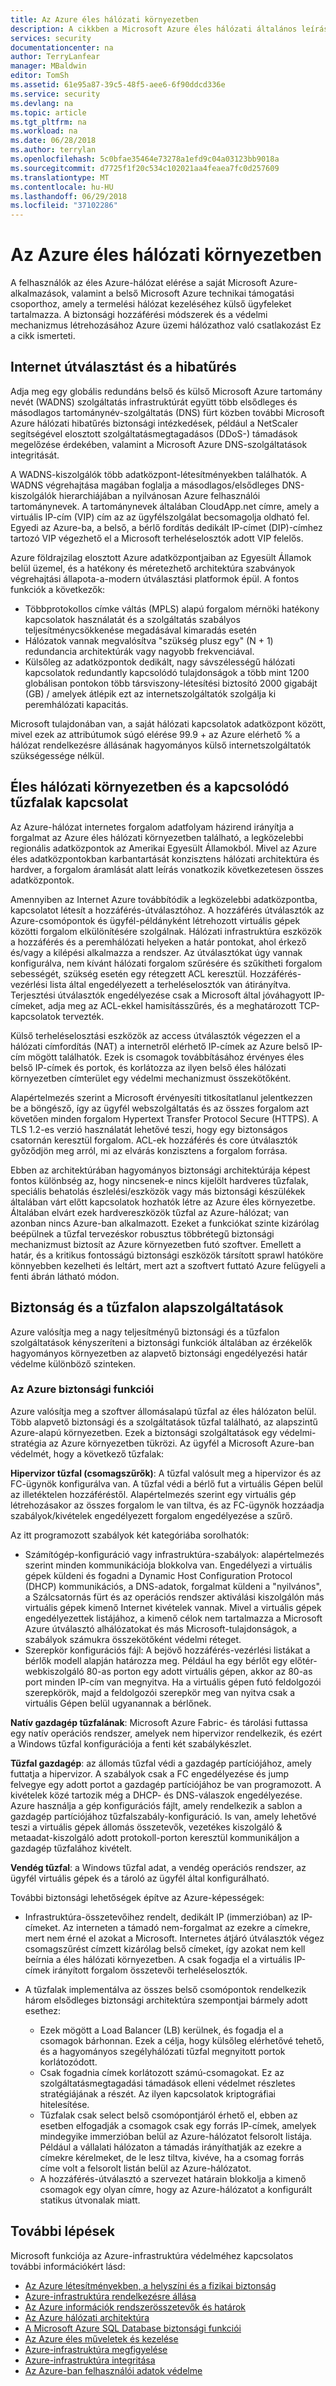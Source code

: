 ```yaml
---
title: Az Azure éles hálózati környezetben
description: A cikkben a Microsoft Azure éles hálózati általános leírása.
services: security
documentationcenter: na
author: TerryLanfear
manager: MBaldwin
editor: TomSh
ms.assetid: 61e95a87-39c5-48f5-aee6-6f90ddcd336e
ms.service: security
ms.devlang: na
ms.topic: article
ms.tgt_pltfrm: na
ms.workload: na
ms.date: 06/28/2018
ms.author: terrylan
ms.openlocfilehash: 5c0bfae35464e73278a1efd9c04a03123bb9018a
ms.sourcegitcommit: d7725f1f20c534c102021aa4feaea7fc0d257609
ms.translationtype: MT
ms.contentlocale: hu-HU
ms.lasthandoff: 06/29/2018
ms.locfileid: "37102286"
---
```

# <a name="azure-production-network"></a>Az Azure éles hálózati környezetben
A felhasználók az éles Azure-hálózat elérése a saját Microsoft Azure-alkalmazások, valamint a belső Microsoft Azure technikai támogatási csoporthoz, amely a termelési hálózat kezeléséhez külső ügyfeleket tartalmazza. A biztonsági hozzáférési módszerek és a védelmi mechanizmus létrehozásához Azure üzemi hálózathoz való csatlakozást Ez a cikk ismerteti.

## <a name="internet-routing-and-fault-tolerance"></a>Internet útválasztást és a hibatűrés
Adja meg egy globális redundáns belső és külső Microsoft Azure tartomány nevét (WADNS) szolgáltatás infrastruktúrát együtt több elsődleges és másodlagos tartománynév-szolgáltatás (DNS) fürt közben további Microsoft Azure hálózati hibatűrés biztonsági intézkedések, például a NetScaler segítségével elosztott szolgáltatásmegtagadásos (DDoS-) támadások megelőzése érdekében, valamint a Microsoft Azure DNS-szolgáltatások integritását.

A WADNS-kiszolgálók több adatközpont-létesítményekben találhatók. A WADNS végrehajtása magában foglalja a másodlagos/elsődleges DNS-kiszolgálók hierarchiájában a nyilvánosan Azure felhasználói tartománynevek. A tartománynevek általában CloudApp.net címre, amely a virtuális IP-cím (VIP) cím az az ügyfélszolgálat becsomagolja oldható fel. Egyedi az Azure-ba, a belső, a bérlő fordítás dedikált IP-címet (DIP)-címhez tartozó VIP végezhető el a Microsoft terheléselosztók adott VIP felelős.

Azure földrajzilag elosztott Azure adatközpontjaiban az Egyesült Államok belül üzemel, és a hatékony és méretezhető architektúra szabványok végrehajtási állapota-a-modern útválasztási platformok épül. A fontos funkciók a következők:

- Többprotokollos címke váltás (MPLS) alapú forgalom mérnöki hatékony kapcsolatok használatát és a szolgáltatás szabályos teljesítménycsökkenése megadásával kimaradás esetén
- Hálózatok vannak megvalósítva "szükség plusz egy" (N + 1) redundancia architektúrák vagy nagyobb frekvenciával.
- Külsőleg az adatközpontok dedikált, nagy sávszélességű hálózati kapcsolatok redundantly kapcsolódó tulajdonságok a több mint 1200 globálisan pontokon több társviszony-létesítési biztosító 2000 gigabájt (GB) / amelyek átlépik ezt az internetszolgáltatók szolgálja ki peremhálózati kapacitás.

Microsoft tulajdonában van, a saját hálózati kapcsolatok adatközpont között, mivel ezek az attribútumok súgó elérése 99.9 + az Azure elérhető % a hálózat rendelkezésre állásának hagyományos külső internetszolgáltatók szükségessége nélkül.

## <a name="connection-to-production-network-and-associated-firewalls"></a>Éles hálózati környezetben és a kapcsolódó tűzfalak kapcsolat
Az Azure-hálózat internetes forgalom adatfolyam házirend irányítja a forgalmat az Azure éles hálózati környezetben található, a legközelebbi regionális adatközpontok az Amerikai Egyesült Államokból. Mivel az Azure éles adatközpontokban karbantartását konzisztens hálózati architektúra és hardver, a forgalom áramlását alatt leírás vonatkozik következetesen összes adatközpontok.

Amennyiben az Internet Azure továbbítódik a legközelebbi adatközpontba, kapcsolatot létesít a hozzáférés-útválasztóhoz. A hozzáférés útválasztók az Azure-csomópontok és ügyfél-példányként létrehozott virtuális gépek közötti forgalom elkülönítésére szolgálnak. Hálózati infrastruktúra eszközök a hozzáférés és a peremhálózati helyeken a határ pontokat, ahol érkező és/vagy a kilépési alkalmazza a rendszer. Az útválasztókat úgy vannak konfigurálva, nem kívánt hálózati forgalom szűrésére és szűkítheti forgalom sebességét, szükség esetén egy rétegzett ACL keresztül. Hozzáférés-vezérlési lista által engedélyezett a terheléselosztók van átirányítva. Terjesztési útválasztók engedélyezése csak a Microsoft által jóváhagyott IP-címeket, adja meg az ACL-ekkel hamisításszűrés, és a meghatározott TCP-kapcsolatok tervezték.

Külső terheléselosztási eszközök az access útválasztók végezzen el a hálózati címfordítás (NAT) a internetről elérhető IP-címek az Azure belső IP-cím mögött találhatók. Ezek is csomagok továbbításához érvényes éles belső IP-címek és portok, és korlátozza az ilyen belső éles hálózati környezetben címterület egy védelmi mechanizmust összekötőként.

Alapértelmezés szerint a Microsoft érvényesíti titkosítatlanul jelentkezzen be a böngésző, így az ügyfél webszolgáltatás és az összes forgalom azt követően minden forgalom Hypertext Transfer Protocol Secure (HTTPS). A TLS 1.2-es verzió használatát lehetővé teszi, hogy egy biztonságos csatornán keresztül forgalom. ACL-ek hozzáférés és core útválasztók győződjön meg arról, mi az elvárás konzisztens a forgalom forrása.

Ebben az architektúrában hagyományos biztonsági architektúrája képest fontos különbség az, hogy nincsenek-e nincs kijelölt hardveres tűzfalak, speciális behatolás észlelési/eszközök vagy más biztonsági készülékek általában várt előtt kapcsolatok hozhatók létre az Azure éles környezetbe. Általában elvárt ezek hardvereszközök tűzfal az Azure-hálózat; van azonban nincs Azure-ban alkalmazott. Ezeket a funkciókat szinte kizárólag beépülnek a tűzfal tervezéskor robusztus többrétegű biztonsági mechanizmust biztosít az Azure környezetben futó szoftver. Emellett a határ, és a kritikus fontosságú biztonsági eszközök társított sprawl hatóköre könnyebben kezelheti és leltárt, mert azt a szoftvert futtató Azure felügyeli a fenti ábrán látható módon.

## <a name="core-security-and-firewall-features"></a>Biztonság és a tűzfalon alapszolgáltatások
Azure valósítja meg a nagy teljesítményű biztonsági és a tűzfalon szolgáltatások kényszeríteni a biztonsági funkciók általában az érzékelők hagyományos környezetben az alapvető biztonsági engedélyezési határ védelme különböző szinteken.

### <a name="azure-security-features"></a>Az Azure biztonsági funkciói
Azure valósítja meg a szoftver állomásalapú tűzfal az éles hálózaton belül. Több alapvető biztonsági és a szolgáltatások tűzfal található, az alapszintű Azure-alapú környezetben. Ezek a biztonsági szolgáltatások egy védelmi-stratégia az Azure környezetben tükrözi. Az ügyfél a Microsoft Azure-ban védelmét, hogy a következő tűzfalak:

**Hipervizor tűzfal (csomagszűrők)**: A tűzfal valósult meg a hipervizor és az FC-ügynök konfigurálva van. A tűzfal védi a bérlő fut a virtuális Gépen belül az illetéktelen hozzáféréstől. Alapértelmezés szerint egy virtuális gép létrehozásakor az összes forgalom le van tiltva, és az FC-ügynök hozzáadja szabályok/kivételek engedélyezett forgalom engedélyezése a szűrő.

Az itt programozott szabályok két kategóriába sorolhatók:

- Számítógép-konfiguráció vagy infrastruktúra-szabályok: alapértelmezés szerint minden kommunikációja blokkolva van. Engedélyezi a virtuális gépek küldeni és fogadni a Dynamic Host Configuration Protocol (DHCP) kommunikációs, a DNS-adatok, forgalmat küldeni a "nyilvános", a Szálcsatornás fürt és az operációs rendszer aktiválási kiszolgálón más virtuális gépek kimenő Internet kivételek vannak. Mivel a virtuális gépek engedélyezettek listájához, a kimenő célok nem tartalmazza a Microsoft Azure útválasztó alhálózatokat és más Microsoft-tulajdonságok, a szabályok számukra összekötőként védelmi réteget.
- Szerepkör konfigurációs fájl: A bejövő hozzáférés-vezérlési listákat a bérlők modell alapján határozza meg. Például ha egy bérlőt egy előtér-webkiszolgáló 80-as porton egy adott virtuális gépen, akkor az 80-as port minden IP-cím van megnyitva. Ha a virtuális gépen futó feldolgozói szerepkörök, majd a feldolgozói szerepkör meg van nyitva csak a virtuális Gépen belül ugyanannak a bérlőnek.

**Natív gazdagép tűzfalának**: Microsoft Azure Fabric- és tárolási futtassa egy natív operációs rendszer, amelyek nem hipervizor rendelkezik, és ezért a Windows tűzfal konfigurációja a fenti két szabálykészlet.

**Tűzfal gazdagép**: az állomás tűzfal védi a gazdagép partíciójához, amely futtatja a hipervizor. A szabályok csak a FC engedélyezése és jump felvegye egy adott portot a gazdagép partíciójához be van programozott. A kivételek közé tartozik még a DHCP- és DNS-válaszok engedélyezése. Azure használja a gép konfigurációs fájlt, amely rendelkezik a sablon a gazdagép partíciójához tűzfalszabály-konfiguráció. Is van, amely lehetővé teszi a virtuális gépek állomás összetevők, vezetékes kiszolgáló & metaadat-kiszolgáló adott protokoll-porton keresztül kommunikáljon a gazdagép tűzfalához kivételt.

**Vendég tűzfal**: a Windows tűzfal adat, a vendég operációs rendszer, az ügyfél virtuális gépek és a tároló az ügyfél által konfigurálható.

További biztonsági lehetőségek építve az Azure-képességek:

- Infrastruktúra-összetevőihez rendelt, dedikált IP (immerzióban) az IP-címeket. Az interneten a támadó nem-forgalmat az ezekre a címekre, mert nem érné el azokat a Microsoft. Internetes átjáró útválasztók végez csomagszűrést címzett kizárólag belső címeket, így azokat nem kell beírnia a éles hálózati környezetben. A csak fogadja el a virtuális IP-címek irányított forgalom összetevői terheléselosztók.
- A tűzfalak implementálva az összes belső csomópontok rendelkezik három elsődleges biztonsági architektúra szempontjai bármely adott esethez:

   - Ezek mögött a Load Balancer (LB) kerülnek, és fogadja el a csomagok bárhonnan. Ezek a célja, hogy külsőleg elérhetővé tehető, és a hagyományos szegélyhálózati tűzfal megnyitott portok korlátozódott.
   - Csak fogadnia címek korlátozott számú-csomagokat. Ez az szolgáltatásmegtagadási támadások elleni védelmet részletes stratégiájának a részét. Az ilyen kapcsolatok kriptográfiai hitelesítése.
   - Tűzfalak csak select belső csomópontjáról érhető el, ebben az esetben elfogadják a csomagok csak egy forrás IP-címek, amelyek mindegyike immerzióban belül az Azure-hálózatot felsorolt listája. Például a vállalati hálózaton a támadás irányíthatják az ezekre a címekre kérelmeket, de le lesz tiltva, kivéve, ha a csomag forrás címe volt a felsorolt listán belül az Azure-hálózatot.
   - A hozzáférés-útválasztó a szervezet határain blokkolja a kimenő csomagok egy olyan címre, hogy az Azure-hálózatot a konfigurált statikus útvonalak miatt.

## <a name="next-steps"></a>További lépések
Microsoft funkciója az Azure-infrastruktúra védelméhez kapcsolatos további információkért lásd:

- [Az Azure létesítményekben, a helyszíni és a fizikai biztonság](azure-physical-security.md)
- [Azure-infrastruktúra rendelkezésre állása](azure-infrastructure-availability.md)
- [Az Azure információk rendszerösszetevők és határok](azure-infrastructure-components.md)
- [Az Azure hálózati architektúra](azure-infrastructure-network.md)
- [A Microsoft Azure SQL Database biztonsági funkciói](azure-infrastructure-sql.md)
- [Az Azure éles műveletek és kezelése](azure-infrastructure-operations.md)
- [Azure-infrastruktúra megfigyelése](azure-infrastructure-monitoring.md)
- [Azure-infrastruktúra integritása](azure-infrastructure-integrity.md)
- [Az Azure-ban felhasználói adatok védelme](azure-protection-of-customer-data.md)
